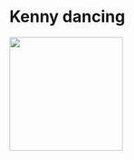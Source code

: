 # Kenny dancing
<img src="https://media.tenor.com/Adsi3gtxkgcAAAAi/dancing-kenny-mccormick.gif" width="200"/>
